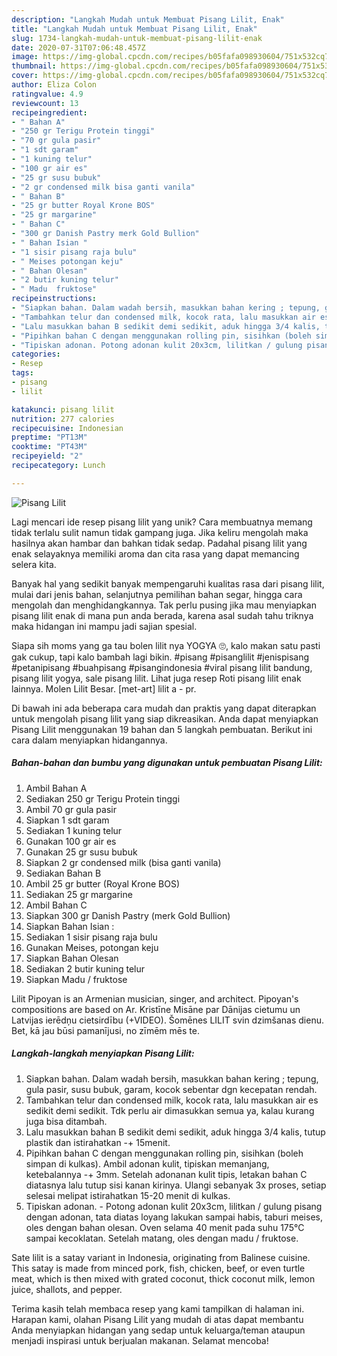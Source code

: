 ```yaml
---
description: "Langkah Mudah untuk Membuat Pisang Lilit, Enak"
title: "Langkah Mudah untuk Membuat Pisang Lilit, Enak"
slug: 1734-langkah-mudah-untuk-membuat-pisang-lilit-enak
date: 2020-07-31T07:06:48.457Z
image: https://img-global.cpcdn.com/recipes/b05fafa098930604/751x532cq70/pisang-lilit-foto-resep-utama.jpg
thumbnail: https://img-global.cpcdn.com/recipes/b05fafa098930604/751x532cq70/pisang-lilit-foto-resep-utama.jpg
cover: https://img-global.cpcdn.com/recipes/b05fafa098930604/751x532cq70/pisang-lilit-foto-resep-utama.jpg
author: Eliza Colon
ratingvalue: 4.9
reviewcount: 13
recipeingredient:
- " Bahan A"
- "250 gr Terigu Protein tinggi"
- "70 gr gula pasir"
- "1 sdt garam"
- "1 kuning telur"
- "100 gr air es"
- "25 gr susu bubuk"
- "2 gr condensed milk bisa ganti vanila"
- " Bahan B"
- "25 gr butter Royal Krone BOS"
- "25 gr margarine"
- " Bahan C"
- "300 gr Danish Pastry merk Gold Bullion"
- " Bahan Isian "
- "1 sisir pisang raja bulu"
- " Meises potongan keju"
- " Bahan Olesan"
- "2 butir kuning telur"
- " Madu  fruktose"
recipeinstructions:
- "Siapkan bahan. Dalam wadah bersih, masukkan bahan kering ; tepung, gula pasir, susu bubuk, garam, kocok sebentar dgn kecepatan rendah."
- "Tambahkan telur dan condensed milk, kocok rata, lalu masukkan air es sedikit demi sedikit. Tdk perlu air dimasukkan semua ya, kalau kurang juga bisa ditambah."
- "Lalu masukkan bahan B sedikit demi sedikit, aduk hingga 3/4 kalis, tutup plastik dan istirahatkan -+ 15menit."
- "Pipihkan bahan C dengan menggunakan rolling pin, sisihkan (boleh simpan di kulkas). Ambil adonan kulit, tipiskan memanjang, ketebalannya -+ 3mm. Setelah adonanan kulit tipis, letakan bahan C diatasnya lalu tutup sisi kanan kirinya. Ulangi sebanyak 3x proses, setiap selesai melipat istirahatkan 15-20 menit di kulkas."
- "Tipiskan adonan. Potong adonan kulit 20x3cm, lilitkan / gulung pisang dengan adonan, tata diatas loyang lakukan sampai habis, taburi meises, oles dengan bahan olesan. Oven selama 40 menit pada suhu 175°C sampai kecoklatan. Setelah matang, oles dengan madu / fruktose."
categories:
- Resep
tags:
- pisang
- lilit

katakunci: pisang lilit 
nutrition: 277 calories
recipecuisine: Indonesian
preptime: "PT13M"
cooktime: "PT43M"
recipeyield: "2"
recipecategory: Lunch

---
```



![Pisang Lilit](https://img-global.cpcdn.com/recipes/b05fafa098930604/751x532cq70/pisang-lilit-foto-resep-utama.jpg)

Lagi mencari ide resep pisang lilit yang unik? Cara membuatnya memang tidak terlalu sulit namun tidak gampang juga. Jika keliru mengolah maka hasilnya akan hambar dan bahkan tidak sedap. Padahal pisang lilit yang enak selayaknya memiliki aroma dan cita rasa yang dapat memancing selera kita.

Banyak hal yang sedikit banyak mempengaruhi kualitas rasa dari pisang lilit, mulai dari jenis bahan, selanjutnya pemilihan bahan segar, hingga cara mengolah dan menghidangkannya. Tak perlu pusing jika mau menyiapkan pisang lilit enak di mana pun anda berada, karena asal sudah tahu triknya maka hidangan ini mampu jadi sajian spesial.

Siapa sih moms yang ga tau bolen lilit nya YOGYA 🙄, kalo makan satu pasti gak cukup, tapi kalo bambah lagi bikin. #pisang #pisanglilit #jenispisang #petanipisang #buahpisang #pisangindonesia #viral pisang lilit bandung, pisang lilit yogya, sale pisang lilit. Lihat juga resep Roti pisang lilit enak lainnya. Molen Lilit Besar. [met-art] lilit a - pr.


Di bawah ini ada beberapa cara mudah dan praktis yang dapat diterapkan untuk mengolah pisang lilit yang siap dikreasikan. Anda dapat menyiapkan Pisang Lilit menggunakan 19 bahan dan 5 langkah pembuatan. Berikut ini cara dalam menyiapkan hidangannya.

<!--inarticleads1-->

##### Bahan-bahan dan bumbu yang digunakan untuk pembuatan Pisang Lilit:

1. Ambil  Bahan A
1. Sediakan 250 gr Terigu Protein tinggi
1. Ambil 70 gr gula pasir
1. Siapkan 1 sdt garam
1. Sediakan 1 kuning telur
1. Gunakan 100 gr air es
1. Gunakan 25 gr susu bubuk
1. Siapkan 2 gr condensed milk (bisa ganti vanila)
1. Sediakan  Bahan B
1. Ambil 25 gr butter (Royal Krone BOS)
1. Sediakan 25 gr margarine
1. Ambil  Bahan C
1. Siapkan 300 gr Danish Pastry (merk Gold Bullion)
1. Siapkan  Bahan Isian :
1. Sediakan 1 sisir pisang raja bulu
1. Gunakan  Meises, potongan keju
1. Siapkan  Bahan Olesan
1. Sediakan 2 butir kuning telur
1. Siapkan  Madu / fruktose


Lilit Pipoyan is an Armenian musician, singer, and architect. Pipoyan&#39;s compositions are based on Ar. Kristīne Misāne par Dānijas cietumu un Latvijas ierēdņu cietsirdību (+VIDEO). Šomēnes LILIT svin dzimšanas dienu. Bet, kā jau būsi pamanījusi, no zīmēm mēs te. 

<!--inarticleads2-->

##### Langkah-langkah menyiapkan Pisang Lilit:

1. Siapkan bahan. Dalam wadah bersih, masukkan bahan kering ; tepung, gula pasir, susu bubuk, garam, kocok sebentar dgn kecepatan rendah.
1. Tambahkan telur dan condensed milk, kocok rata, lalu masukkan air es sedikit demi sedikit. Tdk perlu air dimasukkan semua ya, kalau kurang juga bisa ditambah.
1. Lalu masukkan bahan B sedikit demi sedikit, aduk hingga 3/4 kalis, tutup plastik dan istirahatkan -+ 15menit.
1. Pipihkan bahan C dengan menggunakan rolling pin, sisihkan (boleh simpan di kulkas). Ambil adonan kulit, tipiskan memanjang, ketebalannya -+ 3mm. Setelah adonanan kulit tipis, letakan bahan C diatasnya lalu tutup sisi kanan kirinya. Ulangi sebanyak 3x proses, setiap selesai melipat istirahatkan 15-20 menit di kulkas.
1. Tipiskan adonan. - Potong adonan kulit 20x3cm, lilitkan / gulung pisang dengan adonan, tata diatas loyang lakukan sampai habis, taburi meises, oles dengan bahan olesan. Oven selama 40 menit pada suhu 175°C sampai kecoklatan. Setelah matang, oles dengan madu / fruktose.


Sate lilit is a satay variant in Indonesia, originating from Balinese cuisine. This satay is made from minced pork, fish, chicken, beef, or even turtle meat, which is then mixed with grated coconut, thick coconut milk, lemon juice, shallots, and pepper. 

Terima kasih telah membaca resep yang kami tampilkan di halaman ini. Harapan kami, olahan Pisang Lilit yang mudah di atas dapat membantu Anda menyiapkan hidangan yang sedap untuk keluarga/teman ataupun menjadi inspirasi untuk berjualan makanan. Selamat mencoba!
